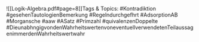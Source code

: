 
![[Logik-Algebra.pdf#page=8]]Tags & Topics:
   #Kontradiktion
   #gesehenTautologienBemerkung
   #Regelndurchgefhrt
   #AdsorptionAB
   #Morgansche
   #aaw
   #ASatz
   #Primzahl
   #quivalenzenDoppelte
   #DieunabhngigvondenWahrheitswertenvoneventuellverwendetenTeilaussagenimmerdenWahrheitswertwahr